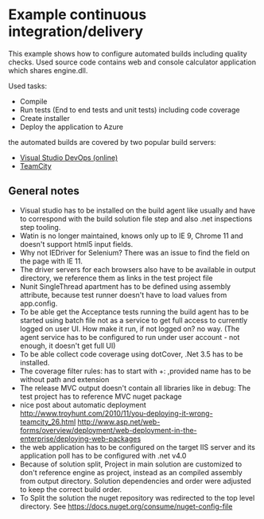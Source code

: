# Example continuous integration/delivery

This example shows how to configure automated builds including quality checks.
Used source code contains web and console calculator application which shares engine.dll.

Used tasks:

* Compile
* Run tests (End to end tests and unit tests) including code coverage
* Create installer
* Deploy the application to Azure

the automated builds are covered by two popular build servers:
* [Visual Studio DevOps (online)](VisualStudioDevOps.md)
* [TeamCity](TeamCityNotes.md)

## General notes

* Visual studio has to be installed on the build agent like usually and have to correspond with the build solution file step and also .net inspections step tooling.
* Watin is no longer maintained, knows only up to IE 9, Chrome 11 and doesn't support html5 input fields.
* Why not IEDriver for Selenium? There was an issue to find the field on the page with IE 11.
* The driver servers for each browsers also have to be available in output directory, we reference them as links in the test project file
* Nunit SingleThread apartment has to be defined using assembly attribute, because test runner doesn't have to load values from app.config.
* To be able get the Acceptance tests running the build agent has to be started using batch file not as a service to get full access to currently logged on user UI. How make it run, if not logged on? no way. (The agent service has to be configured to run under user account - not enough, it doesn't get full UI)
* To be able collect code coverage using dotCover, .Net 3.5 has to be installed.
* The coverage filter rules: has to start with +: ,provided name has to be without path and extension
* The release MVC output doesn't contain all libraries like in debug: The test project has to reference MVC nuget package
* nice post about automatic deployment http://www.troyhunt.com/2010/11/you-deploying-it-wrong-teamcity_26.html
http://www.asp.net/web-forms/overview/deployment/web-deployment-in-the-enterprise/deploying-web-packages
* the web application has to be configured on the target IIS server and its application poll has to be configured with .net v4.0
* Because of solution split, Project in main solution are customized to don't reference engine as project, instead as an compiled assembly from output directory. Solution dependencies and order were adjusted to keep the correct build order.
* To Split the solution the nuget repository was redirected to the top level directory. See https://docs.nuget.org/consume/nuget-config-file
